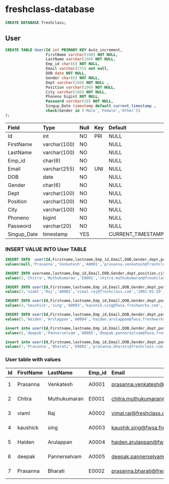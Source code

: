 # freshclass-database

```sql
CREATE DATABASE freshclass;
```

## User

```sql
CREATE TABLE User(Id int PRIMARY KEY Auto_increment,
                  FirstName varchar(100) NOT NULL, 
                  LastName varchar(100) NOT NULL, 
                  Emp_id char(6) NOT NULL, 
                  Email varchar(255) not null, 
                  DOB date NOT NULL,
                  Gender char(6) NOT NULL, 
                  Dept varchar(100) NOT NULL , 
                  Position varchar(100) NOT NULL, 
                  City varchar(100) NOT NULL, 
                  Phoneno bigint NOT NULL,
                  Password varchar(20) NOT NULL, 
                  Singup_Date timestamp default current_timestamp ,
                  check(Gender in ('Male','Female','Other'))
);
```

| Field       | Type         | Null | Key | Default           | Extra             |
|:------------|:-------------|:-----|:----|:------------------|:------------------|
| Id          | int          | NO   | PRI | NULL              | auto_increment    |
| FirstName   | varchar(100) | NO   |     | NULL              |                   |
| LastName    | varchar(100) | NO   |     | NULL              |                   |
| Emp_id      | char(6)      | NO   |     | NULL              |                   |
| Email       | varchar(255) | NO   | UNI | NULL              |                   |
| DOB         | date         | NO   |     | NULL              |                   |
| Gender      | char(6)      | NO   |     | NULL              |                   |
| Dept        | varchar(100) | NO   |     | NULL              |                   |
| Position    | varchar(100) | NO   |     | NULL              |                   |
| City        | varchar(100) | NO   |     | NULL              |                   |
| Phoneno     | bigint       | NO   |     | NULL              |                   |
| Password    | varchar(20)  | NO   |     | NULL              |                   |
| Singup_Date | timestamp    | YES  |     | CURRENT_TIMESTAMP | DEFAULT_GENERATED |


### INSERT VALUE INTO User TABLE

```sql
INSERT INTO  user(Id,Firstname,lastname,Emp_id,Email,DOB,Gender,dept,position,city,phoneno,password) 
values(null,'Prasanna','Venkatesh','A0001','prasanna.venkatesh@freshclass.com','2001-01-20','Male','Tech','Student','Thanjavur',9791836225,'Prasanna@2022');
```
```sql
INSERT INTO username,lastname,Emp_id,Email,DOB,Gender,dept,position,city,phoneno,password) 
values(2,'Chitra','Muthukumaran','E0001','chitra.muthukumaran@freshclass.com','2001-01-20','Female','Tech','coach','chennai',9791836225,'Chitra@2022');
```
```sql
INSERT INTO user(Id,Firstname,lastname,Emp_id,Email,DOB,Gender,dept,position,city,phoneno,password) 
values(3,'viaml','Raj','A0002','vimal.raj@freshclass.com','2001-01-20','Male','Design','Student','Pondicherry',9791836225,'Vimal@2022');
```
```sql
INSERT INTO user(Id,Firstname,lastname,Emp_id,Email,DOB,Gender,dept,position,city,phoneno,password) 
values(4,'kaushick','sing','A0003','kaushik.sing@fwsa.freshworks.com','2001-01-20','Male','Tech','Student','Chennai',9791836225,'Kaushick@2022');
```
```sql
INSERT INTO user(Id,Firstname,lastname,Emp_id,Email,DOB,Gender,dept,position,city,phoneno,password) 
values(5,'Haiden','Arulappan','A0004','haiden.arulappan@fwsa.freshworks.com','2001-01-20','Male','Tech','Student','Tirunelveli',9791836225,'Haiden@2022');
```
```sql
insert into user(Id,Firstname,lastname,Emp_id,Email,DOB,Gender,dept,position,city,phoneno,password) 
values(6,'deepak','Pannerselvam','A0005','deepak.pannerselvam@fwsa.freshworks.com','2001-01-20','Male','Design','Student','Chennai',9791836225,'Deepak@2022');

```
```sql
insert into user(Id,Firstname,lastname,Emp_id,Email,DOB,Gender,dept,position,city,phoneno,password) 
values(7,'Prasanna','Bharati','E0002','prasanna.bharati@freshclass.com','1990-05-04','Female','L&D','Coach','chennai',9791836225,'Prasanna@2022');
```
### User table with values

| Id | FirstName | LastName     | Emp_id | Email                                   | DOB        | Gender | Dept   | Position | City        | Phoneno    | Password      | Singup_Date         |
|:---|:----------|:-------------|:-------|:----------------------------------------|:-----------|:-------|:-------|:---------|:------------|:-----------|:--------------|:--------------------|
|  1 | Prasanna  | Venkatesh    | A0001  | prasanna.venkatesh@freshclass.com       | 2001-01-20 | Male   | Tech   | Student  | Thanjavur   | 9791836225 | Prasanna@2022 | 2022-03-20 08:06:48 |
|  2 | Chitra    | Muthukumaran | E0001  | chitra.muthukumaran@freshclass.com      | 2001-01-20 | Female | Tech   | coach    | chennai     | 9791836225 | Chitra@2022   | 2022-03-20 08:08:57 |
|  3 | viaml     | Raj          | A0002  | vimal.raj@freshclass.com                | 2001-01-20 | Male   | Design | Student  | Pondicherry | 9791836225 | Vimal@2022    | 2022-03-20 08:10:47 |
|  4 | kaushick  | sing         | A0003  | kaushik.sing@fwsa.freshworks.com        | 2001-01-20 | Male   | Tech   | Student  | Chennai     | 9791836225 | Kaushick@2022 | 2022-03-20 08:12:02 |
|  5 | Haiden    | Arulappan    | A0004  | haiden.arulappan@fwsa.freshworks.com    | 2001-01-20 | Male   | Tech   | Student  | Tirunelveli | 9791836225 | Haiden@2022   | 2022-03-20 08:13:01 |
|  6 | deepak    | Pannerselvam | A0005  | deepak.pannerselvam@fwsa.freshworks.com | 2001-01-20 | Male   | Design | Student  | Chennai     | 9791836225 | Deepak@2022   | 2022-03-20 08:14:03 |
|  7 | Prasanna  | Bharati      | E0002  | prasanna.bharati@freshclass.com         | 1990-05-04 | Female | L&D    | Coach    | chennai     | 9791836225 | Prasanna@2022 | 2022-03-20 08:15:56 |

### 